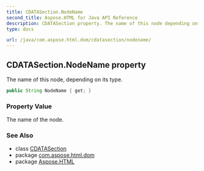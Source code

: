 ```yaml
---
title: CDATASection.NodeName
second_title: Aspose.HTML for Java API Reference
description: CDATASection property. The name of this node depending on its type
type: docs

url: /java/com.aspose.html.dom/cdatasection/nodename/
---
```

## CDATASection.NodeName property

The name of this node, depending on its type.

```java
public String NodeName { get; }
```

### Property Value

The name of the node.

### See Also

* class [CDATASection](../)
* package [com.aspose.html.dom](../../../com.aspose.html.dom/)
* package [Aspose.HTML](../../../)
